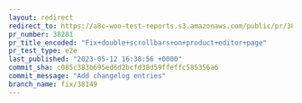 ```yaml
---
layout: redirect
redirect_to: https://a8c-woo-test-reports.s3.amazonaws.com/public/pr/38281/e2e/index.html
pr_number: 38281
pr_title_encoded: "Fix+double+scrollbars+on+product+editor+page"
pr_test_type: e2e
last_published: "2023-05-12 16:38:56 +0000"
commit_sha: c085c383b695ed6d2bcfd38d59ffeffc585356a6
commit_message: "Add changelog entries"
branch_name: fix/38149
---
```

